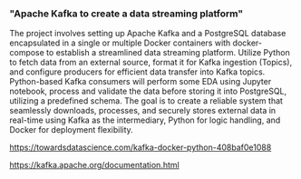 ### "Apache Kafka to create a data streaming platform"

The project involves setting up Apache Kafka and a PostgreSQL database encapsulated in a single or multiple Docker containers with docker-compose to establish a streamlined data streaming platform. Utilize Python to fetch data from an external source, format it for Kafka ingestion (Topics), and configure producers for efficient data transfer into Kafka topics. Python-based Kafka consumers will perform some EDA using Jupyter notebook, process and validate the data before storing it into PostgreSQL, utilizing a predefined schema. The goal is to create a reliable system that seamlessly downloads, processes, and securely stores external data in real-time using Kafka as the intermediary, Python for logic handling, and Docker for deployment flexibility.

  <https://towardsdatascience.com/kafka-docker-python-408baf0e1088>
  
  <https://kafka.apache.org/documentation.html>


